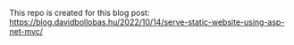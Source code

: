 ﻿This repo is created for this blog post: https://blog.davidbollobas.hu/2022/10/14/serve-static-website-using-asp-net-mvc/